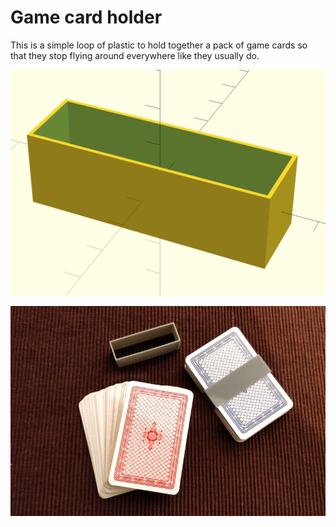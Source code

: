 Game card holder
================

This is a simple loop of plastic to hold together a pack of game cards so that
they stop flying around everywhere like they usually do.

![3d model](game-card-holder.png)

![printed results](game-card-holder-photo.jpg)

